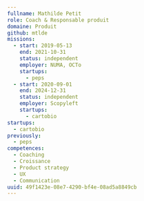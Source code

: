 ```yaml
---
fullname: Mathilde Petit
role: Coach & Responsable produit
domaine: Produit
github: mtlde
missions:
  - start: 2019-05-13
    end: 2021-10-31
    status: independent
    employer: NUMA, OCTo
    startups:
      - peps
  - start: 2020-09-01
    end: 2024-12-31
    status: independent
    employer: Scopyleft
    startups:
      - cartobio
startups:
  - cartobio
previously:
  - peps
competences:
  - Coaching
  - Croissance
  - Product strategy
  - UX
  - Communication
uuid: 49f1423e-08e7-4290-bf4e-08ad5a8849cb
---
```

